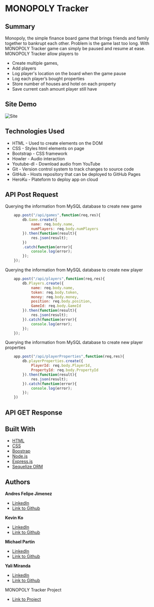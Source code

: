 # MONOPOLY Tracker



## Summary 
Monopoly, the simple finance board game that brings friends and family together to bankrupt each other. Problem is the game last too long. With MONOPOLY Tracker game can simply be paused and resume at ease. MONOPOLY Tracker allow players to
- Create multiple games,
- Add players
- Log player's location on the board when the game pause
- Log each player’s bought properties
- Store number of houses and hotel on each property
- Save current cash amount player still have



## Site Demo
![Site](#)

 
## Technologies Used
- HTML - Used to create elements on the DOM
- CSS - Styles html elements on page
- Bootstrap - CSS framework
- Howler - Audio interaction
- Youtube-dl - Download audio from YouTube
- Git - Version control system to track changes to source code
- GitHub - Hosts repository that can be deployed to GitHub Pages
- HeroKu - Plateform to deploy app on cloud
 
## API Post Request
Querying the information from MySQL database to create new game
```js
    app.post("/api/games",function(req,res){
        db.Game.create({
            name: req.body.name,
            numPlayers: req.body.numPlayers
        }).then(function(result){
            res.json(result);
        })
        .catch(function(error){
            console.log(error);
        });
    });
```

Querying the information from MySQL database to create new player
```js
    app.post("/api/players",function(req,res){
        db.Players.create({
            name: req.body.name,
            token: req.body.token,
            money: req.body.money,
            position: req.body.position,
            GameId: req.body.GameId
        }).then(function(result){
            res.json(result);
        }).catch(function(error){
            console.log(error);
        });
    });
```

Querying the information from MySQL database to create new player properties
```js
    app.post("/api/playerProperties",function(req,res){
        db.playerProperties.create({
            PlayerId: req.body.PlayerId,
            PropertyId: req.body.PropertyId
        }).then(function(result){
            res.json(result);
        }).catch(function(error){
            console.log(error);
        });
    })
```


## API GET Response



## Built With

* [HTML](https://developer.mozilla.org/en-US/docs/Web/HTML)
* [CSS](https://developer.mozilla.org/en-US/docs/Web/CSS)
* [Boostrap](https://www.bootstrapcdn.com/)
* [Node.js](https://nodejs.org/en/)
* [Express.js](https://expressjs.com/)
* [Sequelize ORM](https://sequelize.org/)


## Authors


**Andres Felipe Jimenez** 
- [LinkedIn](#)
- [Link to Github](https://github.com/AndresF97)

**Kevin Ko**
- [LinkedIn](#)
- [Link to Github](https://github.com/kokevin678)

**Michael Partin** 
- [LinkedIn](#)
- [Link to Github](https://github.com/rev1311)

**Yali Miranda** 
- [LinkedIn](#)
- [Link to Github](https://github.com/yjmiranda)


MONOPOLY Tracker Project
- [Link to Project]()
